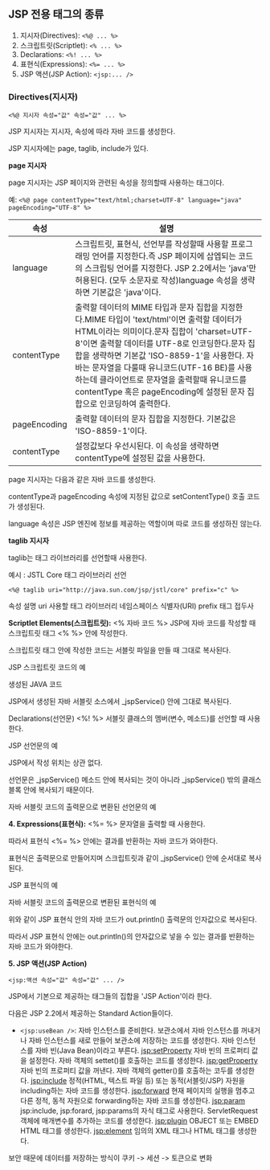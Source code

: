 ## JSP 전용 태그의 종류

1. 지시자(Directives): `<%@ ... %>`
2. 스크립트릿(Scriptlet): `<% ... %>`
3. Declarations: `<%! ... %>`
4. 표현식(Expressions): `<%= ... %>`
5. JSP 액션(JSP Action): `<jsp:... />`

### Directives(지시자)

`<%@ 지시자 속성="값" 속성="값" ... %>`

JSP 지시자는 지시자, 속성에 따라 자바 코드를 생성한다.

JSP 지시자에는 page, taglib, include가 있다.

**page 지시자**

page 지시자는 JSP 페이지와 관련된 속성을 정의할때 사용하는 태그이다.

예:
`<%@ page contentType="text/html;charset=UTF-8" language="java" pageEncoding="UTF-8" %>`
 

|속성|설명|
|---|---|
|language|스크립트릿, 표현식, 선언부를 작성할때 사용할 프로그래밍 언어를 지정한다.즉 JSP 페이지에 삽엡되는 코드의 스크립팅 언어를 지정한다. JSP 2.2에서는 'java'만 허용된다. (모두 소문자로 작성)language 속성을 생략하면 기본값은 'java'이다.|
|contentType|출력할 데이터의 MIME 타입과 문자 집합을 지정한다.MIME 타입이 'text/html'이면 출력할 데이터가 HTML이라는 의미이다.문자 집합이 'charset=UTF-8'이면 출력할 데이터를 UTF-8로 인코딩한다.문자 집합을 생략하면 기본값 'ISO-8859-1'을 사용한다. 자바는 문자열을 다룰때 유니코드(UTF-16 BE)를 사용하는데 클라이언트로 문자열을 출력할때 유니코드를 contentType 혹은 pageEncoding에 설정된 문자 집합으로 인코딩하여 출력한다.|
|pageEncoding|출력할 데이터의 문자 집합을 지정한다. 기본값은 'ISO-8859-1'이다.|
|contentType|설정값보다 우선시된다. 이 속성을 생략하면 contentType에 설정된 값을 사용한다.|

 

page 지시자는 다음과 같은 자바 코드를 생성한다.

contentType과 pageEncoding 속성에 지정된 값으로 setContentType() 호출 코드가 생성된다.

language 속성은 JSP 엔진에 정보를 제공하는 역할이며 따로 코드를 생성하진 않는다.

**taglib 지시자**

taglib는 태그 라이브러리를 선언할때 사용한다.

예시 : JSTL Core 태그 라이브러리 선언

```
<%@ taglib uri="http://java.sun.com/jsp/jstl/core" prefix="c" %>
```
 

속성	설명
uri	사용할 태그 라이브러리 네임스페이스 식별자(URI)
prefix	태그 접두사
 

**Scriptlet Elements(스크립트릿):**
<% 자바 코드 %>
JSP에 자바 코드를 작성할 때 스크립트릿 태그 <% %> 안에 작성한다.

스크립트릿 태그 안에 작성한 코드는 서블릿 파일을 만들 때 그대로 복사된다.

 

JSP 스크립트릿 코드의 예


 

생성된 JAVA 코드


JSP에서 생성된 자바 서블릿 소스에서 _jspService() 안에 그대로 복사된다.

 

Declarations(선언문)
<%! %>
서블릿 클래스의 멤버(변수, 메소드)를 선언할 때 사용한다.

 

JSP 선언문의 예


 

JSP에서 작성 위치는 상관 없다.

선언문은 _jspService() 메소드 안에 복사되는 것이 아니라 _jspService() 밖의 클래스 블록 안에 복사되기 때문이다.

 

자바 서블릿 코드의 출력문으로 변환된 선언문의 예


 

**4. Expressions(표현식):**
<%= %>
문자열을 출력할 때 사용한다.

따라서 표현식 <%= %> 안에는 결과를 반환하는 자바 코드가 와야한다.

표현식은 출력문으로 만들어지며 스크립트릿과 같이 _jspService() 안에 순서대로 복사된다.

 

JSP 표현식의 예


 

자바 서블릿 코드의 출력문으로 변환된 표현식의 예


위와 같이 JSP 표현식 안의 자바 코드가 out.println() 출력문의 인자값으로 복사된다.

따라서 JSP 표현식 안에는 out.println()의 안자값으로 넣을 수 있는 결과를 반환하는 자바 코드가 와야한다.

**5. JSP 액션(JSP Action)**

`<jsp:액션 속성="값" 속성="값" ... />`

JSP에서 기본으로 제공하는 태그들의 집합을 'JSP Action'이라 한다.

다음은 JSP 2.2에서 제공하는 Standard Action들이다.

- `<jsp:useBean />`: 자바 인스턴스를 준비한다. 보관소에서 자바 인스턴스를 꺼내거나 자바 인스턴스를 새로 만들어 보관소에 저장하는 코드를 생성한다. 자바 인스턴스를 자바 빈(Java Bean)이라고 부른다.
<jsp:setProperty>	자바 빈의 프로퍼티 값을 설정한다.
자바 객체의 settet()를 호출하는 코드를 생성한다.
<jsp:getProperty>	자바 빈의 프로퍼티 값을 꺼낸다.
자바 객체의 getter()를 호출하는 코두를 생성한다.
<jsp:include>	정적(HTML, 텍스트 파일 등) 또는 동적(서블릿/JSP) 자원을 including하는 자바 코드를 생성한다.
<jsp:forward>	현재 페이지의 실행을 멈추고 다른 정적, 동적 자원으로 forwarding하는 자바 코드를 생성한다.
<jsp:param>	jsp:include, jsp:forard, jsp:params의 자식 태그로 사용한다.
ServletRequest 객체에 매개변수를 추가하는 코드를 생성한다.
<jsp:plugin>	OBJECT 또는 EMBED HTML 태그를 생성한다.
<jsp:element>	임의의 XML 태그나 HTML 태그를 생성한다.

보안 때문에
데이터를 저장하는 방식이
쿠키 -> 세션 -> 토큰으로 변화
